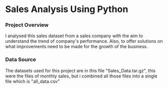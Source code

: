 # Sales Analysis Using Python

### Project Overview

I analysed this sales dataset from a sales company with the aim to understand the trend of company's performance. Also, to offer solutions on what improvements need to be made for the growth of the business.

### Data Source 

The datasets used for this project are in this file  "Sales_Data.tar.gz", this were the files of monthly sales, but i combined all those files into a single file which is "all_data.csv"

